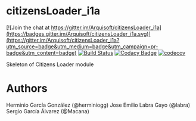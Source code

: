 # citizensLoader_i1a

[![Join the chat at https://gitter.im/Arquisoft/citizensLoader_i1a](https://badges.gitter.im/Arquisoft/citizensLoader_i1a.svg)](https://gitter.im/Arquisoft/citizensLoader_i1a?utm_source=badge&utm_medium=badge&utm_campaign=pr-badge&utm_content=badge)
[![Build Status](https://travis-ci.org/Arquisoft/citizensLoader_i1a.svg?branch=master)](https://travis-ci.org/Arquisoft/citizensLoader_i1a)
[![Codacy Badge](https://api.codacy.com/project/badge/Grade/e680327c40a44a6b8378a8171066e341)](https://www.codacy.com/app/jelabra/citizensLoader_i1a?utm_source=github.com&utm_medium=referral&utm_content=Arquisoft/citizensLoader_i1a&utm_campaign=badger)
[![codecov](https://codecov.io/gh/Arquisoft/citizensLoader_i1a/branch/master/graph/badge.svg)](https://codecov.io/gh/Arquisoft/citizensLoader_i1a)

Skeleton of Citizens Loader module

# Authors

Herminio García González (@herminiogg)
Jose Emilio Labra Gayo (@labra)
Sergio García Álvarez (@Macana)
